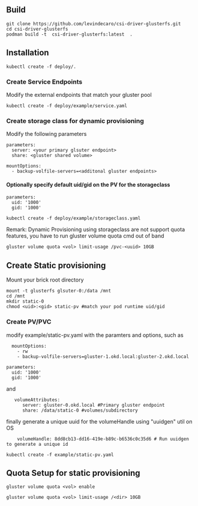 
## Build

```
git clone https://github.com/levindecaro/csi-driver-glusterfs.git
cd csi-driver-glusterfs
podman build -t  csi-driver-glusterfs:latest  .
```

## Installation

```
kubectl create -f deploy/.

```

### Create Service Endpoints

Modify the external endpoints that match your gluster pool

```
kubectl create -f deploy/example/service.yaml
```

### Create storage class for dynamic provisioning

Modify the following parameters
```
parameters:
  server: <your primary glsuter endpoint>
  share: <gluster shared volume>
```
```
mountOptions:
  - backup-volfile-servers=<additonal gluster endpoints>
```

#### Optionally specify default uid/gid on the PV for the storageclass

```
parameters:
  uid: '1000'
  gid: '1000'
```


```
kubectl create -f deploy/example/storageclass.yaml
```


Remark: Dynamic Provisioning using storageclass are not support quota features, you have to run gluster volume quota cmd out of band 

```
gluster volume quota <vol> limit-usage /pvc-<uuid> 10GB
```


## Create Static provisioning

Mount your brick root directory
```
mount -t glusterfs glsuter-0:/data /mnt
cd /mnt
mkdir static-0
chmod <uid>:<gid> static-pv #match your pod runtime uid/gid
```
### Create PV/PVC

modify example/static-pv.yaml with the paramters and options, such as

```
  mountOptions:
    - rw
    - backup-volfile-servers=gluster-1.okd.local:gluster-2.okd.local
```
```
parameters:
  uid: '1000'
  gid: '1000'
```

and 
```
   volumeAttributes:
      server: gluster-0.okd.local #Primary gluster endpoint
      share: /data/static-0 #volumes/subdirectory
```

finally
generate a unique uuid for the volumeHandle using "uuidgen" util on OS

```
    volumeHandle: 8dd8cb13-dd16-419e-b89c-b6536c0c35d6 # Run uuidgen to generate a unique id
```

```
kubectl create -f example/static-pv.yaml
```

## Quota Setup for static provisioning

```
gluster volume quota <vol> enable
```

```
gluster volume quota <vol> limit-usage /<dir> 10GB
```

